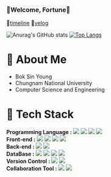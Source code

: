 ### 💙Welcome, Fortune💙

🍎[timeline](https://sinyoung3016.github.io/Fortune/)
🍎[velog](https://velog.io/@sinyoung3016)

![Anurag's GitHub stats](https://github-readme-stats.vercel.app/api?username=sinyoung3016&show_icons=true&line_height=24&hide=stars&theme=buefy)
[![Top Langs](https://github-readme-stats.vercel.app/api/top-langs/?username=sinyoung3016&layout=compact&theme=buefy)](https://github.com/anuraghazra/github-readme-stats)

# 🤞 About Me
- Bok Sin Young
- Chungnam National University
- Computer Science and Engineering

# 🤞 Tech Stack
__Programming Language :__
  <span><img src="https://img.shields.io/badge/Java-4c7491?style=flat-square&logo=spring&logoColor=white"/></span> 
  <span><img src="https://img.shields.io/badge/Python-f7dd68?style=flat-square&logo=spring&logoColor=white"/></span>
  <span><img src="https://img.shields.io/badge/JavaScript-dbab09?style=flat-square&logo=javascript&logoColor=white"/></span>
  <span><img src="https://img.shields.io/badge/TypeScript-0076c6?style=flat-square&logo=javascript&logoColor=white"/></span>
  <br>
__Front-end :__
  <span><img src="https://img.shields.io/badge/HTML-e8642c?style=flat-square&logo=html5&logoColor=white"/></span>
  <span><img src="https://img.shields.io/badge/CSS-1572b6?style=flat-square&logo=css3&logoColor=white"/></span> 
  <span><img src="https://img.shields.io/badge/React-61dafb?style=flat-square&logo=react&logoColor=white"/></span>
  <span><img src="https://img.shields.io/badge/JavaFX-df6300?style=flat-square&logo=html5&logoColor=white"/></span>
  <br>
__Back-end :__
  <span><img src="https://img.shields.io/badge/Spring-6aad3d?style=flat-square&logo=spring&logoColor=white"/></span> 
  <span><img src="https://img.shields.io/badge/SpringBoot-6aad3d?style=flat-square&logo=springboot&logoColor=white"/></span> 
  <br>
__DataBase :__
  <span><img src="https://img.shields.io/badge/MySql-4c7491?style=flat-square&logo=spring&logoColor=white"/></span>
  <span><img src="https://img.shields.io/badge/Oracle-e61a23?style=flat-square&logo=spring&logoColor=white"/></span> 
  <span><img src="https://img.shields.io/badge/Firebase-f7c601?style=flat-square&logo=spring&logoColor=white"/></span> 
  <span><img src="https://img.shields.io/badge/H2-1021ff?style=flat-square&logo=spring&logoColor=white"/></span>
  <br>
__Version Control :__
  <span><img src="https://img.shields.io/badge/Git-f05032?style=flat-square&logo=git&logoColor=white"/></span>
  <span><img src="https://img.shields.io/badge/GitHub-181717?style=flat-square&logo=github&logoColor=white"/></span>
  <br>
__Collaboration Tool :__
  <span><img src="https://img.shields.io/badge/Slack-0052cc?style=flat-square&logo=slack&logoColor=white"/></span>
  <span><img src="https://img.shields.io/badge/Notion-181717?style=flat-square&logo=notion&logoColor=white"/></span>
